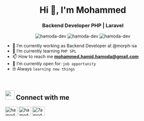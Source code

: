 <h1 align="center">Hi 👋, I'm Mohammed</h1>
<h3 align="center">Backend Developer PHP | Laravel</h3>

<p align="center"> <img src="https://komarev.com/ghpvc/?username=hamoda-dev&label=Profile%20views&color=0e75b6&style=flat" alt="hamoda-dev" />
		   <img src="https://badges.pufler.dev/repos/hamoda-dev" alt="hamoda-dev" />
		   <img src="https://img.shields.io/github/followers/hamoda-dev?label=Followers" alt="hamoda-dev" />
</p>

- 🔭 I’m currently working as Backend Developer at @morph-sa
- 🌱 I’m currently learning `PHP SPL`
- 📫 How to reach me **mohammed.hamid.hamoda@gmail.com**
- :thinking: I’m currently open for: `job opportunity`
- :nerd_face: Always `learning new things`
<br>

## <img src="https://media.giphy.com/media/iY8CRBdQXODJSCERIr/giphy.gif" width="30px"> Connect with me
<p align="left">
<a href="https://twitter.com/hamoda_dev" target="blank"><img align="center" src="https://raw.githubusercontent.com/rahuldkjain/github-profile-readme-generator/master/src/images/icons/Social/twitter.svg" alt="hamoda_dev" height="30" width="40" /></a>
<a href="https://linkedin.com/in/hamoda-dev" target="blank"><img align="center" src="https://raw.githubusercontent.com/rahuldkjain/github-profile-readme-generator/master/src/images/icons/Social/linked-in-alt.svg" alt="hamoda-dev" height="30" width="40" /></a>
<a href="https://fb.com/7amoda-dev" target="blank"><img align="center" src="https://raw.githubusercontent.com/rahuldkjain/github-profile-readme-generator/master/src/images/icons/Social/facebook.svg" alt="7amoda-dev" height="30" width="40" /></a>
</p>
